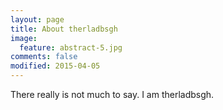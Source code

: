 ```yaml
---
layout: page
title: About therladbsgh
image:
  feature: abstract-5.jpg
comments: false
modified: 2015-04-05
---
```


There really is not much to say. I am therladbsgh.